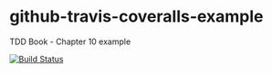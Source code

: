 # github-travis-coveralls-example
TDD Book - Chapter 10 example

[![Build Status](https://travis-ci.com/jasonravagli/github-travis-coveralls-example.svg?branch=master)](https://travis-ci.com/jasonravagli/github-travis-coveralls-example)
